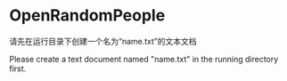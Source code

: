 # OpenRandomPeople
请先在运行目录下创建一个名为“name.txt”的文本文档

Please create a text document named "name.txt" in the running directory first.
